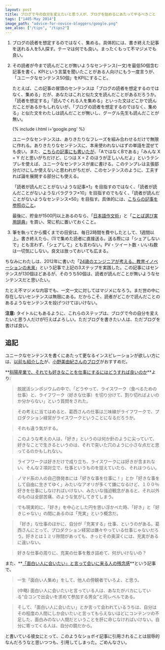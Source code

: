 ```yaml
---
layout: post
title: ブログで今の自分を変えたいと思う人が、ブログを始めるにあたってやるべきこと
tags: ["1405-May 2014"]
image_path: "advice-for-novice-bloggers/google.png"
see_also: ["/tips", "/tips2"]
---
```


1. ブログの読者を想定するのではなく、集める。具体的には、書き終えた記事を送れる人を5人探す。テーマは何でも良い。まったくもって不マジメでも良い。

2. その読者が今まで読んだことが無いようなセンテンス(一文)を最低50個含む記事を書く。KPIという言葉を聞いたことがある人向けにもう一度言うが、「ユニークなセンテンス50個」をKPIにすること。

    たとえば、この記事の冒頭のセンテンスは「ブログの読者を想定するのではなく、集める」だが、あなたはこれと似た文を読んだことがあるだろうか。「読者を想定する」「読んでくれる人を集める」といった文はどこかで読んだことがあるかもしれないが、「ブログの読者を想定するのではなく、集める」と似た文をわたしは読んだことが無いし、グーグル先生も読んだことが無い。

    {% include i.html i='google.png' %}

    ユニークなセンテンスは、ありきたりなフレーズを組み合わせるだけで無限に作れる。ありきたりなセンテンスに、本来使われないはずの単語を混ぜても良い。また、[こちらの記事にも書いたが](/tips)、「AではなくBである」「みんな X = Y だと思いがちだけど、じつは X = Z のほうが正しいんだよ」というテンプレを使えば、ユニークなセンテンスが楽に書ける。このテンプレは主張部分だけにしか使えないと思われがちだが、このセンテンスのように、工夫すれば論を展開する部分にも使える。

    「読者が読んだことがないような記事×1」を目指すのではなく、「読者が読んだことがないようなパラグラフ×10」を目指すのでもなく、「読者が読んだことがないようなセンテンス×50」を目指す。具体的には、[こちらの記事を参照のこと](/tips2/)。

    最後に、貯金が1500円以上あるのなら、「[日本語作文術](http://www.amazon.co.jp/日本語作文術-中公新書-野内-良三/dp/4121020561?tag=chibicode-22)」と「[ことば選び実用辞典](http://www.amazon.co.jp/ことば選び実用辞典-学研辞典編集部/dp/4053016762?tag=chibicode-22)」を買い、常に机に置いておくこと。

3. 筆を執ってから擱くまでの目安は、毎日2時間を費やしたとして、1週間以上。書き終えたら、(1)で集めた読者に直接送る。送る際には「シェアしないで」とも言わず、「シェアして」とも言わない。PV・ツイート数・いいね数は一切気にしない。良文は放っておいても広まる。

ちなみにわたしは、2012年に書いた「[24歳のエンジニアが考える、教育イノベーションの未来](http://engineer.typemag.jp/article/24)」という記事で上記の3ステップを実践した。この記事にはセンテンスが130個ほどあるが、そのうち50個は、読者が読んだことが無いようなセンテンスだと思いたい。

たとえ不マジメな内容でも、一文一文に対してはマジメになろう。まだ世の中に存在しないセンテンスは無限にある。だからこそ、読者がどこかで読んだことのあるようなセンテンスを投げつけてはいけない。

**注意:** タイトルにもあるように、これらのステップは、ブログで今の自分を変えたいと思う人だけが行えばよろしい。ただブログを書きたい人は、ただブログを書けば良い。

## 追記

ユニークなセンテンスを書くにあたって更なるインスピレーションが欲しい方には、[以前も紹介した](http://naze.chibicode.com/40-emails/)が、[小野美由紀さんのブログ](http://onomiyuki.com/?p=990)がおすすめだ。

**[斜陽産業で、それでも好きなことを仕事にするにはどうすれば良いのか](http://onomiyuki.com/?p=2099)**より:

> 脱就活シンポジウムの中で、「どうやって、ライスワーク（食べるための仕事）と、ライフワーク（好きな仕事）を切り分けて、割り切ればよいのか分からない」という質問をされた。

> その考えに当てはめると、葛西さんの仕事は三味線がライフワークで、プロダクション経営がライスワークということになるだろうか。

> それも違う気がする。

> このような考えの人は、「好き」というのは何か針のように尖っていて、好きなことで生きるというのは、それで突いた穴のように小さな点だと思ってるのかもしれない。

> ライフワークは好きだけで成り立ち、ライスワークには好きが含まれない、そんな２項対立で、仕事というものを捉えていたら、それはつらい。

> ノマド系の人の自己啓発本には「好きな事を仕事に！」とか「好きな事をして自由に生きてゆく」みたいなアオリが多くて嫌になるけど、１００％好きを仕事にしなければいけない、みたいな強迫観念があると、それ以外のものは全部苦痛、のような気がしてきてしまう。

> でも現実的に、「好き」を中心とした円を思い浮かべた時、「好き」と「好きじゃない」の間にあるのは「充実」という概念だ。

> 「好き」な仕事のほかに、自分が「充実する」仕事、というのがある。葛西さんにとって、プロダクション経営は嫌々やっている仕事じゃないだろう。好きとは１ミリ隙間があっても、きっとその奥深くには、充実があるに違いない。

> 好きな仕事の周りに、充実の仕事を敷き詰めて、何がいけないの？

また、**[「面白い人に会いたい」と言って会いに来る人の残念感](http://onomiyuki.com/?p=990)**という記事で、

> 一生「面白い人集め」をして、他人の傍観者でいろよ、と思う。

> (中略) 面白い人に会いたいと言っている人は、あなたがバカにしている“合コンで出会いを求めて参加する男女”と同レベルである。

> そして、「面白い人に会いたい」とか言って会われているうちは、自分はその程度の人間にしか会いたいと言ってもらえないほどにコンテンツの不足した、面白みのない人間だということを肝に命じなければいけない。自分に寄ってくる人は、自分の鏡だから。

と書いている彼女にとって、このようなショボイ記事に引用されることは屈辱的なんだろうなと思いつつも、引用してしまった。ごめんなさい。
